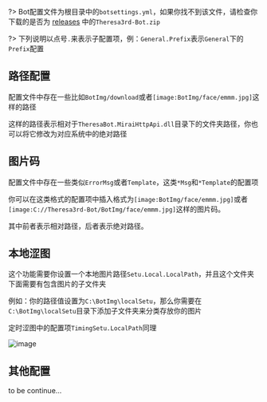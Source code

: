 ?> Bot配置文件为根目录中的`botsettings.yml`，如果你找不到该文件，请检查你下载的是否为 [releases](https://github.com/GardenHamster/Theresa3rd-Bot/releases) 中的`Theresa3rd-Bot.zip`

?> 下列说明以点号`.`来表示子配置项，例：`General.Prefix`表示`General`下的`Prefix`配置

## 路径配置
配置文件中存在一些比如`BotImg/download`或者`[image:BotImg/face/emmm.jpg]`这样的路径

这样的路径表示相对于`TheresaBot.MiraiHttpApi.dll`目录下的文件夹路径，你也可以将它修改为对应系统中的绝对路径

## 图片码
配置文件中存在一些类似`ErrorMsg`或者`Template`，这类`*Msg`和`*Template`的配置项

你可以在这类格式的配置项中插入格式为`[image:BotImg/face/emmm.jpg]`或者`[image:C://Theresa3rd-Bot/BotImg/face/emmm.jpg]`这样的图片码。

其中前者表示相对路径，后者表示绝对路径。

## 本地涩图
这个功能需要你设置一个本地图片路径`Setu.Local.LocalPath`，并且这个文件夹下面需要有包含图片的子文件夹

例如：你的路径值设置为`C:\BotImg\localSetu`，那么你需要在`C:\BotImg\localSetu`目录下添加子文件夹来分类存放你的图片

定时涩图中的配置项`TimingSetu.LocalPath`同理

![image](/img/setting/20230215115916.jpg)

## 其他配置
to be continue...